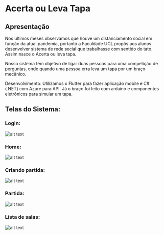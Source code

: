 # Acerta ou Leva Tapa

## Apresentação

Nos últimos meses observamos que houve um distanciamento social em função da atual pandemia, portanto a Faculdade UCL propôs aos alunos desenvolver sistema de rede social que trabalhasse com sentido do tato. Assim nasce o Acerta ou leva tapa.

Nosso sistema tem objetivo de ligar duas pessoas para uma competição de perguntas, onde quando uma pessoa erra leva um tapa por um braço mecânico.

Desenvolvimento:
Utilizamos o Flutter para fazer aplicação mobile e C# (.NET) com Azure para API. Já o braço foi feito com arduino e componentes eletrônicos para simular um tapa.

## Telas do Sistema:

### Login:
![alt text](https://drive.google.com/file/d/1RCEAw6Ow0eX51e_WIgi957bDhZBW9ipk)

### Home:
![alt text](https://drive.google.com/file/d/1R9qktjLD_XpIuyANBRFOQ5dAgK1Bln2Q)

### Criando partida:
![alt text](https://drive.google.com/file/d/1R8RzR6PFC-U-jCNp75V8-2aK0oI8Vzuj)

### Partida:
![alt text](https://drive.google.com/file/d/1R6DW6at_UN8ZA3EVa30ydK6Twck60DWi)

### Lista de salas:
![alt text](https://drive.google.com/file/d/1QwKlRIRqhizx-ERuqQWvBof0m7CNTLzg)
